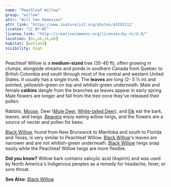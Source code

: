 ```yaml
---
name: "Peachleaf Willow"
group: "willow"
attr: "Will Van Hemessen"
attr_link: "https://www.inaturalist.org/photos/43255111"
license: "CC BY-NC"
license_link: "http://creativecommons.org/licenses/by-nc/4.0/"
location: [bc,ab,sk,mb]
habitat: [wetland]
visibility: high
---
```

Peachleaf Willow is a **medium-sized** tree (35-40 ft), often growing in clumps, alongside streams and ponds in southern Canada from Quebec to British Columbia and south through most of the central and western United States. It usually has a single trunk. The **leaves** are long (2- 5 ½ in) and pointed, yellowish-green on top and whitish-green underneath. Male and female **catkins** dangle from the branches as leaves appear in early spring. Male flowers are longer and fall from the tree once they've released their pollen.

Rabbits, [Moose](/animals/moose), Deer ([Mule Deer](/animals/muledeer), [White-tailed Deer](/animals/whtdeer)), and [Elk](/animals/elk) eat the bark, leaves, and twigs. [Beavers](/animals/beaver) enjoy eating willow twigs, and the flowers are a source of nectar and pollen for bees.

[Black Willow](/trees/blackwil), found from New Brunswick to Manitoba and south to Florida and Texas, is very similar to Peachleaf Willow. [Black Willow](/trees/blackwil)'s leaves are narrower and are not whitish-green underneath. [Black Willow](/trees/blackwil) twigs snap easily while the Peachleaf Willow twigs are more flexible.

**Did you know?** Willow bark contains salicylic acid (Aspirin) and was used by North America's Indigenous peoples as a remedy for headache, fever, or sore throat.

<!-- generated, do not edit -->
**See Also:**
[Black Willow](/trees/blackwil)

